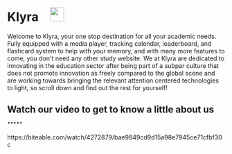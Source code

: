 <h1> Klyra &ensp;  <img src = "https://media2.giphy.com/media/QssGEmpkyEOhBCb7e1/giphy.gif?cid=ecf05e47a0n3gi1bfqntqmob8g9aid1oyj2wr3ds3mg700bl&rid=giphy.gif" width = 32></h1> 
Welcome to Klyra, your one stop destination for all your academic needs.
Fully equipped with a media player, tracking calendar, leaderboard, and flashcard system to help with your memory, and with many more features to come, you don't need any other study website. 
We at Klyra are dedicated to innovating in the education sector after being part of a subpar culture that does not promote innovation as freely compared to the global scene and are working towards bringing the relevant attention centered technologies to light, so scroll down and find out the rest for yourself!

<h2> Watch our video to get to know a little about us ..... </h2>
https://biteable.com/watch/4272879/bae9849cd9d15a98e7945ce71cfbf30c
